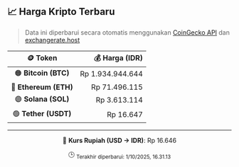 

<!-- HARGA_KRIPTO -->
## 📈 Harga Kripto Terbaru

> Data ini diperbarui secara otomatis menggunakan [CoinGecko API](https://www.coingecko.com/) dan [exchangerate.host](https://exchangerate.host/)

<div align="center">

| 🪙 Token | 💰 Harga (IDR) |
|:------:|---------------:|
| 🟠 **Bitcoin (BTC)**   | Rp 1.934.944.644 |
| 🔵 **Ethereum (ETH)**  | Rp 71.496.115 |
| 🟣 **Solana (SOL)**    | Rp 3.613.114 |
| 🟢 **Tether (USDT)**   | Rp 16.647 |

---

💱 **Kurs Rupiah (USD → IDR)**: Rp 16.646

🕒 <sub>Terakhir diperbarui: 1/10/2025, 16.31.13</sub>

</div>
<!-- /HARGA_KRIPTO -->